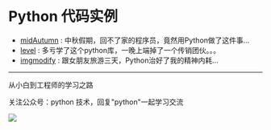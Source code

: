 # Python 代码实例

- [midAutumn](https://github.com/JustDoPython/python-examples/tree/master/wuya/midAutumn) : 中秋假期，回不了家的程序员，竟然用Python做了这件事...
- [level](https://github.com/JustDoPython/python-examples/tree/master/wuya/level) : 多亏学了这个python库，一晚上端掉了一个传销团伙。。。
- [imgmodify](https://github.com/JustDoPython/python-examples/tree/master/wuya/imgmodify) : 跟女朋友旅游三天，Python治好了我的精神内耗...

---

从小白到工程师的学习之路

关注公众号：python 技术，回复"python"一起学习交流

![](http://favorites.ren/assets/images/python.jpg)
